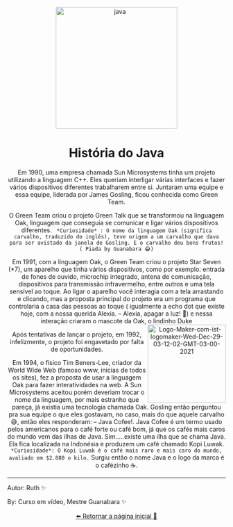 <div align= "center" >

<a href="https://imgbb.com/"><img height= "280" src="https://i.ibb.co/wz94Z7L/java.jpg" alt="java" border="0" /></a>

# História do Java

Em 1990, uma empresa chamada Sun Microsystems tinha um projeto utilizando a linguagem C++. Eles queriam interligar várias interfaces e fazer vários dispositivos diferentes trabalharem entre si. Juntaram uma equipe e essa equipe, liderada por James Gosling, ficou conhecida como Green Team.

O Green Team criou o projeto Green Talk que se transformou na linguagem Oak, linguagem que conseguia se comunicar e ligar vários dispositivos diferentes. ` *Curiosidade* : O nome da linguagem Oak (significa carvalho, traduzido do inglês), teve origem a um carvalho que dava para ser avistado da janela de Gosling. E o carvalho deu bons frutos! ( Piada by Guanabara 😂)`


Em 1991, com a linguagem Oak, o Green Team criou o projeto Star Seven (*7), um aparelho que tinha vários dispositivos, como por exemplo: entrada de fones de ouvido, microchip integrado, antena de comunicação, dispositivos para transmissão infravermelho, entre outros e uma tela sensível ao toque. Ao ligar o aparelho você interagia com a tela arrastando e clicando, mas a proposta principal do projeto era um programa que controlaria a casa das pessoas ao toque ( igualmente a echo dot que existe hoje, com a nossa querida Alexia. – Alexia, apagar a luz! 🤭) e nessa interação criaram o mascote da Oak, o lindinho Duke<a href="https://ibb.co/71X9kBV"><img align= "right" height= "180" src="https://i.ibb.co/1mLSzBK/Logo-Maker-com-ist-logomaker-Wed-Dec-29-03-12-02-GMT-03-00-2021.png" alt="Logo-Maker-com-ist-logomaker-Wed-Dec-29-03-12-02-GMT-03-00-2021" border="0" /></a>
  
Após tentativas de lançar o projeto, em 1992, infelizmente, o projeto foi engavetado por falta de oportunidades.

Em 1994, o físico Tim Beners-Lee, criador da World Wide Web (famoso www, inicias de todos os sites), fez a proposta de usar a linguagem Oak para fazer interatividades na web. A Sun Microsystems aceitou porém deveriam trocar o nome da linguagem, por mais estranho que pareça, já existia uma tecnologia chamada Oak. Gosling então perguntou pra sua equipe o que eles gostavam, no caso, mais do que aquele carvalho 😅, então eles responderam: – Java Cofee!. Java Cofee é um termo usado pelos americanos para o café forte ou café bom, já que os cafés mais caros do mundo vem das ilhas de Java. Sim.....existe uma ilha que se chama Java. Ela fica localizada na Indonésia e produzem um café chamado Kopi Luwak. `*Curiosidade*: O Kopi Luwak é o café mais raro e mais caro do mundo, avaliado em $2.880 o kilo.` Surgiu então o nome Java e o logo da marca é o cafézinho ☕.
</div>

---

Autor: Ruth ✨

By: Curso em vídeo, Mestre Guanabara ✨

<div align= "center" >

[⬅️ Retornar a página inicial 📃](https://github.com/Ruths2/Java)
</div>
